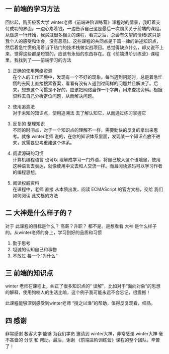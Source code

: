 ## 一 前端的学习方法  
回忆起，购买极客大学 winter老师《前端进阶训练营》课程时的情景，我盯着支付成功的界面，一边心疼着钱，一边告诉自己这是最后一次购买关于前端的课程。从做这一行开始，我买过很多相关的课程，看完之后，总会有失望的情绪(这只是我个人的感受和体会，没有恶意)。这些课程的共同点是千篇一律的讲述知识点，然后着急忙慌的用着当下热门的技术栈做实战项目。总觉得缺点什么，却又说不上来，觉得这些都是短暂的，应该有永恒的东西存在。在《前端进阶训练营》课程里，我找到了——前端学习的方法  
1. 正确的使用网络资源  
在个人的工作环境中，发现有一个不好的现象。每当遇到问题时，总是着急忙慌的去网上直接搜索答案，看看有没有人遇到过同样的问题并且解决了。后来，想想这个习惯是不好的，应该把网络当作一个字典，用来查找资料。根据资料去自己分析定位问题，从而解决问题。   
  
2. 使用追溯法  
对于未知的知识点，使用追溯法 去了解认知它，从而通过练习掌握它    
  
3. 反复的 整理知识  
不同的时间点，对于一个知识点的理解不一样，需要勤快的反复的拿出来思考。就像 winter老师 说的，在你的知识体系里面，发现某一个知识点放不进来，就需要思考重建这个体系。
  
4. 阅读源码的习惯  
计算机编程语言 也可以 理解成学习一门外语，将自己放入这个语境里，使用这种语言去表达，就像使用中文去和人交流一样。而且阅读源码可以学习作者的编程思想。  
  
5. 阅读权威资料  
在课程中，老师 直接 从本质出发，阅读 ECMAScript 的官方文档，交给 我们 如何阅读 此文档的方法  
  
  
## 二 大神是什么样子的？  
对于 此课程的目标是什么？ 高薪？升职？ 都不是。是想看看 大神 是什么样子的。从winter老师的身上，学习到好的品质和习惯  
1. 勤于思考  
2. 坦诚的认知自己和事物  
3. 不放过 每一个“为什么“  
  
  
## 三 前端的知识点  
winter 老师在课程上，纠正了很多知识点的“ 误解”，比如对于“面向对象”的思想的解释，使用狗咬人的生活比喻，这个例子我可能永远不会忘记，很震撼！  
  
  
此课程能够深刻感受到winter老师 “授之以渔”的帮助，值得反复观看，细品。
  
  
## 四 感谢  
非常感谢 极客大学 能够 为我们学员 邀请到 winter大神，非常感谢 winter大神 毫不吝啬的 分享 和 帮助。最后，谢谢 《前端进阶训练营》课程的整个团队，辛苦了！


